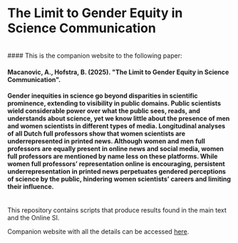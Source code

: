 # The Limit to Gender Equity in Science Communication  
</br>
#### This is the companion website to the following paper:  

#### **Macanovic, A., Hofstra, B. (2025). "The Limit to Gender Equity in Science Communication".**  

#### Gender inequities in science go beyond disparities in scientific prominence, extending to visibility in public domains. Public scientists wield considerable power over what the public sees, reads, and understands about science, yet we know little about the presence of men and women scientists in different types of media. Longitudinal analyses of all Dutch full professors show that women scientists are underrepresented in printed news. Although women and men full professors are equally present in online news and social media, women full professors are mentioned by name less on these platforms. While women full professors’ representation online is encouraging, persistent underrepresentation in printed news perpetuates gendered perceptions of science by the public, hindering women scientists’ careers and limiting their influence.  
</br>
This repository contains scripts that produce results found in the 
main text and the Online SI.

Companion website with all the details can be accessed [here](https://amacanovic.github.io/limits_gender_equity/).

